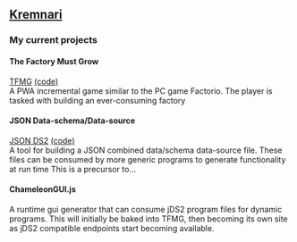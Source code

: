 ## [Kremnari](https://digitalpsigen.tech)


### My current projects


#### The Factory Must Grow
[TFMG](https://kremnari.github.io/TheFactoryMustGrow)
[(code)](https://github.com/Kremnari/TheFactoryMustGrow)\
A PWA incremental game similar to the PC game Factorio.
The player is tasked with building an ever-consuming factory

#### JSON Data-schema/Data-source
[JSON DS2](https://kremnari.github.io/jsonDS2)
[(code)](https://github.com/Kremnari/jsonDS2)\
A tool for building a JSON combined data/schema data-source file.  These files can be consumed by more generic programs to generate functionality at run time
This is a precursor to...

#### ChameleonGUI.js
A runtime gui generator that can consume jDS2 program files for dynamic programs.
This will initially be baked into TFMG,
then becoming its own site as jDS2 compatible endpoints
start becoming available.
